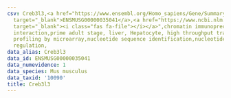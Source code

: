 ```yaml
---
csv: Creb3l3,<a href="https://www.ensembl.org/Homo_sapiens/Gene/Summary?db=core;g=ENSMUSG00000035041"
  target="_blank">ENSMUSG00000035041</a>,<a href="https://www.ncbi.nlm.nih.gov/pubmed/23834426"
  target="_blank"><i class="fas fa-file"></i></a>",chromatin immunoprecipitation assay,direct
  interaction,prime adult stage, liver, Hepatocyte, high throughput transcription
  profiling by microarray,nucleotide sequence identification,nucleotide sequence identification,transcriptional
  regulation,
data_alias: Creb3l3
data_id: ENSMUSG00000035041
data_numevidence: 1
data_species: Mus musculus
data_taxid: '10090'
title: Creb3l3
---
```

